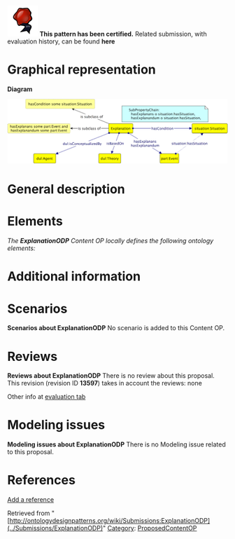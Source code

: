 [![](../images/thumb/b/b5/Certified.png/70px-Certified.png)](../Image/Certified.png "Certified.png") __This pattern has been certified.__
Related submission, with evaluation history, can be found __here__





#  Graphical representation


__Diagram__




[![Image:Odp.png](../images/0/0a/Odp.png)](../Image/Odp.png "Image:Odp.png")




#  General description


  




#  Elements


_The __ExplanationODP__ Content OP locally defines the following ontology elements:_



#  Additional information


#  Scenarios



__Scenarios about ExplanationODP__
No scenario is added to this Content OP.




#  Reviews



__Reviews about ExplanationODP__
There is no review about this proposal.
This revision (revision ID __13597__) takes in account the reviews: none


Other info at [evaluation tab](http://ontologydesignpatterns.org/wiki/index.php?title=Submissions:ExplanationODP&action=evaluation "http://ontologydesignpatterns.org/wiki/index.php?title=Submissions:ExplanationODP&action=evaluation")




  




#  Modeling issues



__Modeling issues about ExplanationODP__
There is no Modeling issue related to this proposal.




  




#  References


[Add a reference](index.php@title=Odp%253AAdd_reference&subject=../Submissions/ExplanationODP "http://ontologydesignpatterns.org/wiki/index.php?title=Odp:Add_reference&subject=Submissions%3AExplanationODP")


  






Retrieved from "[http://ontologydesignpatterns.org/wiki/Submissions:ExplanationODP](../Submissions/ExplanationODP)"
 [Category](http://ontologydesignpatterns.org/wiki/Special:Categories "Special:Categories"): [ProposedContentOP](../Category/ProposedContentOP "Category:ProposedContentOP")